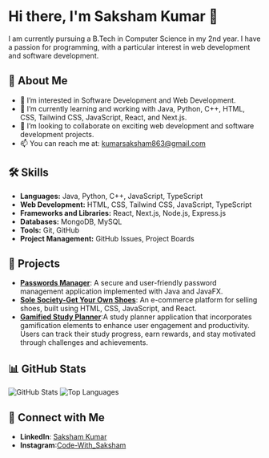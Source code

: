 # Hi there, I'm Saksham Kumar 👋

I am currently pursuing a B.Tech in Computer Science in my 2nd year. I have a passion for programming, with a particular interest in web development and software development.

## 🚀 About Me
- 👀 I’m interested in Software Development and Web Development.
- 🌱 I’m currently learning and working with Java, Python, C++, HTML, CSS, Tailwind CSS, JavaScript, React, and Next.js.
- 💞️ I’m looking to collaborate on exciting web development and software development projects.
- 📫 You can reach me at: [kumarsaksham863@gmail.com](mailto:kumarsaksham863@gmail.com)

## 🛠️ Skills
- **Languages:** Java, Python, C++, JavaScript, TypeScript
- **Web Development:** HTML, CSS, Tailwind CSS, JavaScript, TypeScript
- **Frameworks and Libraries:** React, Next.js, Node.js, Express.js
- **Databases:** MongoDB, MySQL
- **Tools:** Git, GitHub
- **Project Management:** GitHub Issues, Project Boards

## 💼 Projects
- **[Passwords Manager](https://github.com/SakshamKumar28/SafeNest-Your-Personal-Passwords-Manager.git)**: A secure and user-friendly password management application implemented with Java and JavaFX.
- **[Sole Society-Get Your Own Shoes](https://github.com/SakshamKumar28/Sole-Society-The-Best-Shoe-Selling-Platform)**: An e-commerce platform for selling shoes, built using HTML, CSS, JavaScript, and React.
- **[Gamified Study Planner](https://github.com/SakshamKumar28/Gamified-Study-Planner)**:A study planner application that incorporates gamification elements to enhance user engagement and productivity. Users can track their study progress, earn rewards, and stay motivated through challenges and achievements.

## 📊 GitHub Stats
![GitHub Stats](https://github-readme-stats.vercel.app/api?username=SakshamKumar28&show_icons=true&theme=radical)
![Top Languages](https://github-readme-stats.vercel.app/api/top-langs/?username=SakshamKumar28&layout=compact&theme=radical)

## 🔗 Connect with Me
- **LinkedIn**: [Saksham Kumar](https://www.linkedin.com/in/saksham-kumar-863a97308)
- **Instagram**:[Code-With_Saksham](https://www.instagram.com/code_with_saksham28)
